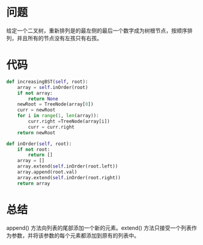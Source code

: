 # 问题
给定一个二叉树，重新排列是的最左侧的最后一个数字成为树根节点，按顺序排列，并且所有的节点没有左孩只有右孩。
# 代码
```python
def increasingBST(self, root):
    array = self.inOrder(root)
    if not array:
        return None
    newRoot = TreeNode(array[0])
    curr = newRoot
    for i in range(1, len(array)):
        curr.right =TreeNode(array[i])
        curr = curr.right
    return newRoot

def inOrder(self, root):
    if not root:
        return []
    array = []
    array.extend(self.inOrder(root.left))
    array.append(root.val)
    array.extend(self.inOrder(root.right))
    return array
 ```
# 总结
append() 方法向列表的尾部添加一个新的元素。extend() 方法只接受一个列表作为参数，并将该参数的每个元素都添加到原有的列表中。
